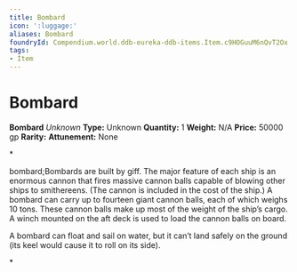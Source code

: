 ```yaml
---
title: Bombard
icon: ':luggage:'
aliases: Bombard
foundryId: Compendium.world.ddb-eureka-ddb-items.Item.c9HOGuuM6nQvT2Ox
tags:
- Item
---
```


# Bombard

**Bombard**
_Unknown_
**Type:** Unknown
**Quantity:** 1
**Weight:** N/A
**Price:** 50000 gp
**Rarity:** 
**Attunement:** None

*<p>bombard;Bombards are built by giff. The major feature of each ship is an enormous cannon that fires massive cannon balls capable of blowing other ships to smithereens. (The cannon is included in the cost of the ship.) A bombard can carry up to fourteen giant cannon balls, each of which weighs 10 tons. These cannon balls make up most of the weight of the ship’s cargo. A winch mounted on the aft deck is used to load the cannon balls on board.

A bombard can float and sail on water, but it can’t land safely on the ground (its keel would cause it to roll on its side).</p>*
